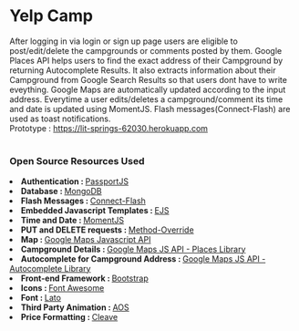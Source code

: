 # Yelp Camp
After logging in via login or sign up page users are eligible to post/edit/delete the campgrounds or comments posted by them. Google Places API helps users to find the exact address of their Campground by returning Autocomplete Results. It also extracts information about their Campground from Google Search Results so that users dont have to write eveything. Google Maps are automatically updated according to the input address. 
Everytime a user edits/deletes a campground/comment its time and date is updated using MomentJS. Flash messages(Connect-Flash) are used as toast notifications.
<br>Prototype : https://lit-springs-62030.herokuapp.com

# <h3>Open Source Resources Used</h3> 
<li><strong>Authentication : </strong><a href="http://www.passportjs.org/">PassportJS</a></li>
<li><strong>Database : </strong><a href="https://mongodb.github.io/node-mongodb-native/">MongoDB</a></li>
<li><strong>Flash Messages : </strong><a href="https://github.com/jaredhanson/connect-flash">Connect-Flash</a></li>
<li><strong>Embedded Javascript Templates : </strong><a href="http://ejs.co/">EJS</a></li>
<li><strong>Time and Date : </strong><a href="https://momentjs.com/">MomentJS</a></li>
<li><strong>PUT and DELETE requests : </strong><a href="https://github.com/expressjs/method-override">Method-Override</a></li>
<li><strong>Map : </strong><a href="https://developers.google.com/maps/documentation/javascript/adding-a-google-map">Google Maps Javascript API</a></li>
<li><strong>Campground Details : </strong><a href="https://developers.google.com/maps/documentation/javascript/places#place_details">Google Maps JS API - Places Library</a></li>
<li><strong>Autocomplete for Campground Address : </strong><a href="https://developers.google.com/maps/documentation/javascript/places-autocomplete">Google Maps JS API - Autocomplete Library</a></li>
<li><strong>Front-end Framework : </strong><a href="https://getbootstrap.com/docs/3.3/">Bootstrap</a></li>
<li><strong>Icons : </strong><a href="http://fontawesome.io/icons/">Font Awesome</a></li>
<li><strong>Font : </strong><a href="https://fonts.google.com/specimen/Lato">Lato</a></li>
<li><strong>Third Party Animation : </strong><a href="https://michalsnik.github.io/aos/">AOS</a></li>
<li><strong>Price Formatting : </strong><a href="https://nosir.github.io/cleave.js/">Cleave</a></li>
